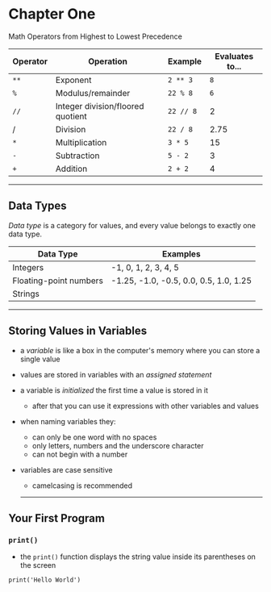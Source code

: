 # Chapter One

Math Operators from Highest to Lowest Precedence

| Operator | Operation                         | Example   | Evaluates to... |
| -------- | --------------------------------- | --------- | --------------- |
| `**`     | Exponent                          | `2 ** 3`  | `8`             |
| `%`      | Modulus/remainder                 | `22 % 8`  | `6`             |
| `//`     | Integer division/floored quotient | `22 // 8` | 2               |
| /        | Division                          | `22 / 8`  | 2.75            |
| `*`      | Multiplication                    | `3 * 5`   | 15              |
| `-`      | Subtraction                       | `5 - 2`   | 3               |
| `+`      | Addition                          | `2 + 2`   | 4               |

***

## Data Types

_Data type_ is a category for values, and every value belongs to exactly one data type.

| Data Type              | Examples                               |
| ---------------------- | -------------------------------------- |
| Integers               | -1, 0, 1, 2, 3, 4, 5                   |
| Floating-point numbers | -1.25, -1.0, -0.5, 0.0, 0.5, 1.0, 1.25 |
| Strings                |                                        |

***

## Storing Values in Variables

* a _variable_ is like a box in the computer's memory where you can store a single value

* values are stored in variables with an _assigned statement_

* a variable is _initialized_ the first time a value is stored in it

  * after that you can use it expressions with other variables and values

* when naming variables they:

  * can only be one word with no spaces
  * only letters, numbers and the underscore character
  * can not begin with a number

* variables are case sensitive

  * camelcasing is recommended

  ***

## Your First Program

### `print()`

* the `print()` function displays the string value inside its parentheses on the screen

```
print('Hello World')
```


